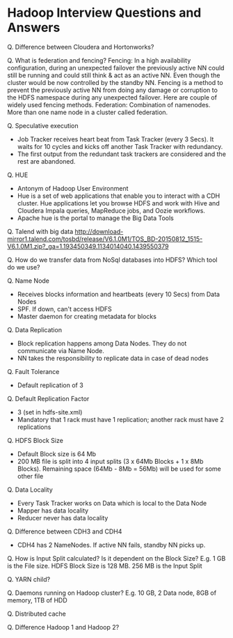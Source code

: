 # Hadoop Interview Questions and Answers


Q. Difference between Cloudera and Hortonworks?

Q. What is federation and fencing?
Fencing:  In a high availability configuration, during an unexpected failover the previously active NN  could still be running and could still think & act as an active NN. Even though the cluster would be now controlled by the standby NN. Fencing is a method to prevent the previously active NN from doing any damage or corruption to the HDFS namespace during any unexpected failover. Here are couple of widely used fencing methods.
Federation: Combination of namenodes. More than one name node in a cluster called federation.

Q. Speculative execution
 - Job Tracker receives heart beat from Task Tracker (every 3 Secs).  It waits for 10 cycles and kicks off another Task Tracker with redundancy.
 - The first output from the redundant task trackers are considered and the rest are abandoned.
    
Q. HUE
 - Antonym of Hadoop User Environment
 - Hue is a set of web applications that enable you to interact with a CDH cluster. Hue applications let you browse HDFS and work with Hive and Cloudera Impala queries, MapReduce jobs, and Oozie workflows.
 - Apache hue is the portal to manage the Big Data Tools

Q. Talend with big data
http://download-mirror1.talend.com/tosbd/release/V6.1.0M1/TOS_BD-20150812_1515-V6.1.0M1.zip?_ga=1.193450349.1134014040.1439550379

Q. How do we transfer data from NoSql databases into HDFS?  Which tool do we use?

Q. Name Node
 - Receives blocks information and heartbeats (every 10 Secs) from Data Nodes
 - SPF.  If down, can't access HDFS
 - Master daemon for creating metadata for blocks

Q. Data Replication
 - Block replication happens among Data Nodes.  They do not communicate via Name Node.
 - NN takes the responsibility to replicate data in case of dead nodes

Q. Fault Tolerance
 - Default replication of 3

Q. Default Replication Factor
 - 3 (set in hdfs-site.xml)
 - Mandatory that 1 rack must have 1 replication; another rack must have 2 replications

Q. HDFS Block  Size
 - Default Block size is 64 Mb
 - 200 MB file is split into 4 input splits (3 x 64Mb Blocks + 1 x 8Mb Blocks). Remaining space (64Mb - 8Mb = 56Mb) will be used for some other file

Q. Data Locality
 - Every Task Tracker works on Data which is local to the Data Node
 - Mapper has data locality
 - Reducer never has data locality

Q. Difference between CDH3 and CDH4
 - CDH4 has 2 NameNodes.  If active NN fails, standby NN picks up.

Q. How is Input Split calculated?  Is it dependent on the Block Size?
	E.g. 1 GB is the File size.  HDFS Block Size is 128 MB.  256 MB is the Input Split

Q. YARN child?

Q. Daemons running on Hadoop cluster? 
 E.g. 10 GB, 2 Data node, 8GB of memory, 1TB of HDD

Q. Distributed cache

Q. Difference Hadoop 1 and Hadoop 2?
<!--stackedit_data:
eyJoaXN0b3J5IjpbNTg4NTIzMTI3XX0=
-->